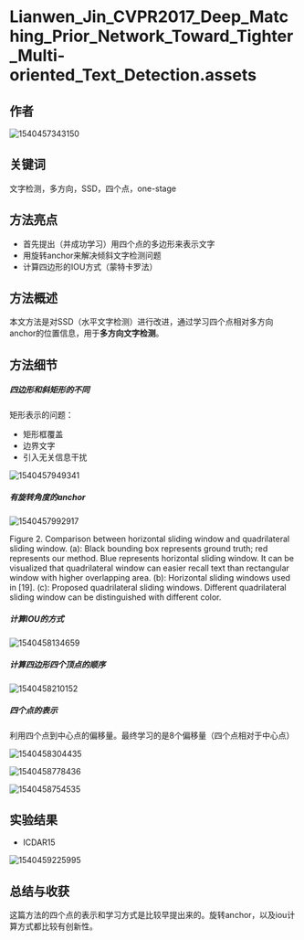 # Lianwen_Jin_CVPR2017_Deep_Matching_Prior_Network_Toward_Tighter_Multi-oriented_Text_Detection.assets

## 作者    

![1540457343150](Lianwen_Jin_CVPR2017_Deep_Matching_Prior_Network_Toward_Tighter_Multi-oriented_Text_Detection.assets.assets/1540457343150.png)

## 关键词

文字检测，多方向，SSD，四个点，one-stage

## 方法亮点

- 首先提出（并成功学习）用四个点的多边形来表示文字
- 用旋转anchor来解决倾斜文字检测问题
- 计算四边形的IOU方式（蒙特卡罗法）

## 方法概述

本文方法是对SSD（水平文字检测）进行改进，通过学习四个点相对多方向anchor的位置信息，用于**多方向文字检测**。

## 方法细节

##### 四边形和斜矩形的不同

矩形表示的问题：

+ 矩形框覆盖
+ 边界文字
+ 引入无关信息干扰

![1540457949341](Lianwen_Jin_CVPR2017_Deep_Matching_Prior_Network_Toward_Tighter_Multi-oriented_Text_Detection.assets.assets/1540457949341.png)

##### 有旋转角度的anchor

![1540457992917](Lianwen_Jin_CVPR2017_Deep_Matching_Prior_Network_Toward_Tighter_Multi-oriented_Text_Detection.assets.assets/1540457992917.png)

Figure 2. Comparison between horizontal sliding window and quadrilateral sliding window. (a): Black bounding box represents ground truth; red represents our method. Blue represents horizontal sliding window. It can be visualized that quadrilateral window can easier recall text than rectangular window with higher overlapping area. (b): Horizontal sliding windows used in [19]. (c): Proposed quadrilateral sliding windows. Different quadrilateral sliding window can be distinguished with different color.    

##### 计算IOU的方式

![1540458134659](Lianwen_Jin_CVPR2017_Deep_Matching_Prior_Network_Toward_Tighter_Multi-oriented_Text_Detection.assets.assets/1540458134659.png)

##### 计算四边形四个顶点的顺序

![1540458210152](Lianwen_Jin_CVPR2017_Deep_Matching_Prior_Network_Toward_Tighter_Multi-oriented_Text_Detection.assets.assets/1540458210152.png)

##### 四个点的表示

利用四个点到中心点的偏移量。最终学习的是8个偏移量（四个点相对于中心点）



![1540458304435](Lianwen_Jin_CVPR2017_Deep_Matching_Prior_Network_Toward_Tighter_Multi-oriented_Text_Detection.assets.assets/1540458304435.png)

![1540458778436](Lianwen_Jin_CVPR2017_Deep_Matching_Prior_Network_Toward_Tighter_Multi-oriented_Text_Detection.assets.assets/1540458778436.png)

![1540458754535](Lianwen_Jin_CVPR2017_Deep_Matching_Prior_Network_Toward_Tighter_Multi-oriented_Text_Detection.assets.assets/1540458754535.png)

## 实验结果

- ICDAR15

![1540459225995](Lianwen_Jin_CVPR2017_Deep_Matching_Prior_Network_Toward_Tighter_Multi-oriented_Text_Detection.assets.assets/1540459225995.png)

## 总结与收获

这篇方法的四个点的表示和学习方式是比较早提出来的。旋转anchor，以及iou计算方式都比较有创新性。







